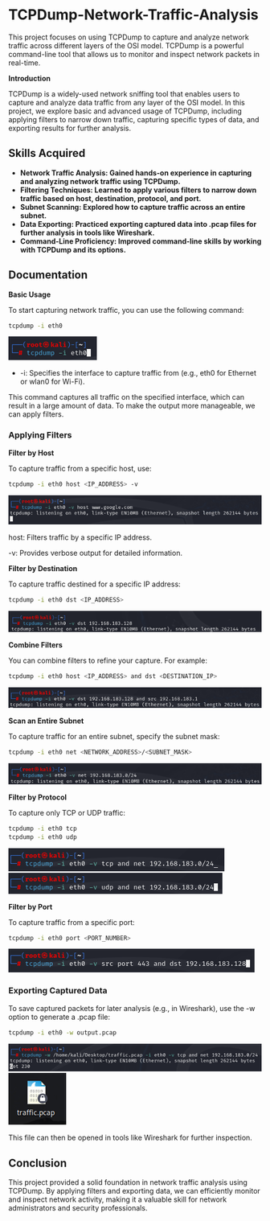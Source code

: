 # TCPDump-Network-Traffic-Analysis

This project focuses on using TCPDump to capture and analyze network traffic across different layers of the OSI model. TCPDump is a powerful command-line tool that allows us to monitor and inspect network packets in real-time.

**Introduction**

TCPDump is a widely-used network sniffing tool that enables users to capture and analyze data traffic from any layer of the OSI model. In this project, we explore basic and advanced usage of TCPDump, including applying filters to narrow down traffic, capturing specific types of data, and exporting results for further analysis.

## Skills Acquired

- **Network Traffic Analysis: Gained hands-on experience in capturing and analyzing network traffic using TCPDump.**
- **Filtering Techniques: Learned to apply various filters to narrow down traffic based on host, destination, protocol, and port.**
- **Subnet Scanning: Explored how to capture traffic across an entire subnet.**
- **Data Exporting: Practiced exporting captured data into .pcap files for further analysis in tools like Wireshark.**
- **Command-Line Proficiency: Improved command-line skills by working with TCPDump and its options.**

## Documentation

**Basic Usage**

To start capturing network traffic, you can use the following command:

```sh
tcpdump -i eth0
```
![Img1](./images/1.png)

- -i: Specifies the interface to capture traffic from (e.g., eth0 for Ethernet or wlan0 for Wi-Fi).

This command captures all traffic on the specified interface, which can result in a large amount of data. To make the output more manageable, we can apply filters.

### Applying Filters

**Filter by Host**

To capture traffic from a specific host, use:

```sh
tcpdump -i eth0 host <IP_ADDRESS> -v
```
![Img2](./images/2.png)

host: Filters traffic by a specific IP address.

-v: Provides verbose output for detailed information.

**Filter by Destination**

To capture traffic destined for a specific IP address:

```sh
tcpdump -i eth0 dst <IP_ADDRESS>
```
![Img3](./images/3.png)

**Combine Filters**

You can combine filters to refine your capture. For example:

```sh
tcpdump -i eth0 host <IP_ADDRESS> and dst <DESTINATION_IP>
```
![Img4](./images/4.png)

**Scan an Entire Subnet**
   
To capture traffic for an entire subnet, specify the subnet mask:

```sh
tcpdump -i eth0 net <NETWORK_ADDRESS>/<SUBNET_MASK>
```
![Img5](./images/5.png)

**Filter by Protocol**
   
To capture only TCP or UDP traffic:

```sh
tcpdump -i eth0 tcp
tcpdump -i eth0 udp
```
![Img6](./images/6.png)
![Img7](./images/7.png)

**Filter by Port**

To capture traffic from a specific port:

```sh
tcpdump -i eth0 port <PORT_NUMBER>
```
![Img8](./images/8.png)

### Exporting Captured Data

To save captured packets for later analysis (e.g., in Wireshark), use the -w option to generate a .pcap file:

```sh
tcpdump -i eth0 -w output.pcap
```
![Img9](./images/9.png)
![Img10](./images/10.png)

This file can then be opened in tools like Wireshark for further inspection.

## Conclusion

This project provided a solid foundation in network traffic analysis using TCPDump. By applying filters and exporting data, we can efficiently monitor and inspect network activity, making it a valuable skill for network administrators and security professionals.
